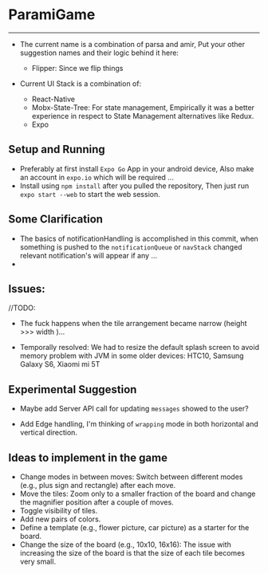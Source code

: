 # ParamiGame
----

* The current name is a combination of parsa and amir, Put your other suggestion names and their logic behind it here: 
    * Flipper: Since we flip things


* Current UI Stack is a combination of:
    * React-Native
    * Mobx-State-Tree: For state management, Empirically it was a better experience in respect to State Management alternatives like Redux.
    * Expo
  

## Setup and Running
* Preferably at first install `Expo Go` App in your android device, Also make an account in `expo.io` which will be required ...
* Install using `npm install` after you pulled the repository, Then just run `expo start --web` to start the web session. 


## Some Clarification
* The basics of notificationHandling is accomplished in this commit, when something is pushed to the `notificationQueue` or `navStack` changed relevant notification's will appear if any ... 
* 

## Issues: 
//TODO:
* The fuck happens when the tile arrangement became narrow (height >>> width )... 

* Temporally resolved: We had to resize the default splash screen to avoid memory problem with JVM in some older devices: HTC10, Samsung Galaxy S6, Xiaomi mi 5T


## Experimental Suggestion
* Maybe add Server API call for updating `messages` showed to the user? 

* Add Edge handling, I'm thinking of `wrapping` mode in both horizontal and vertical direction. 



## Ideas to implement in the game
* Change modes in between moves: Switch between different modes (e.g., plus sign and rectangle) after each move.
* Move the tiles: Zoom only to a smaller fraction of the board and change the magnifier position after a couple of moves.
* Toggle visibility of tiles.
* Add new pairs of colors.
* Define a template (e.g., flower picture, car picture) as a starter for the board.
* Change the size of the board (e.g., 10x10, 16x16): The issue with increasing the size of the board is that the size of each tile becomes very small.
